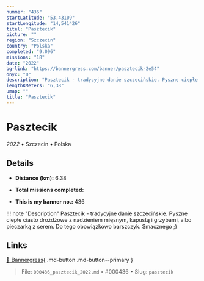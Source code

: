 ```yaml
---
nummer: "436"
startLatitude: "53,43109"
startLongitude: "14,541426"
titel: "Pasztecik"
picture: ""
region: "Szczecin"
country: "Polska"
completed: "9.096"
missions: "18"
date: "2022"
bg-link: "https://bannergress.com/banner/pasztecik-2e54"
onyx: "0"
description: "Pasztecik - tradycyjne danie szczecińskie. Pyszne ciepłe ciasto drożdżowe z nadzieniem mięsnym, kapustą i grzybami, albo pieczarką z serem. Do tego obowiązkowo barszczyk.\nSmacznego ;)"
lengthKMeters: "6,38"
umap: ""
title: "Pasztecik"
---
```

# Pasztecik

*2022* • Szczecin • Polska



## Details
- **Distance (km):** 6.38

- **Total missions completed:** 
- **This is my banner no.:** 436


!!! note "Description"
    Pasztecik - tradycyjne danie szczecińskie. Pyszne ciepłe ciasto drożdżowe z nadzieniem mięsnym, kapustą i grzybami, albo pieczarką z serem. Do tego obowiązkowo barszczyk.
Smacznego ;)



## Links
[🔗 Bannergress](https://bannergress.com/banner/pasztecik-2e54){ .md-button .md-button--primary }



> File: `000436_pasztecik_2022.md` • #000436 • Slug: `pasztecik`
